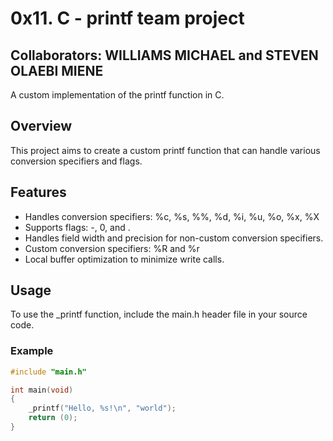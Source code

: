 # 0x11. C - printf team project

## Collaborators: WILLIAMS MICHAEL and STEVEN OLAEBI MIENE

A custom implementation of the printf function in C.

## Overview

This project aims to create a custom printf function that can handle various conversion specifiers and flags.

## Features

- Handles conversion specifiers: %c, %s, %%, %d, %i, %u, %o, %x, %X
- Supports flags: -, 0, and .
- Handles field width and precision for non-custom conversion specifiers.
- Custom conversion specifiers: %R and %r
- Local buffer optimization to minimize write calls.

## Usage

To use the _printf function, include the main.h header file in your source code.

### Example

```c
#include "main.h"

int main(void)
{
    _printf("Hello, %s!\n", "world");
    return (0);
}
